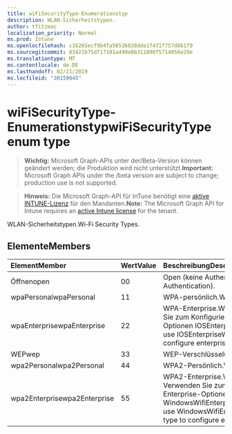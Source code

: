 ```yaml
---
title: wiFiSecurityType-Enumerationstyp
description: WLAN-Sicherheitstypen.
author: tfitzmac
localization_priority: Normal
ms.prod: Intune
ms.openlocfilehash: c16265ecf9b4fa56536838dde1f4f1f757d8b1f9
ms.sourcegitcommit: 03421b75d717101a499e0b311890f5714056e29e
ms.translationtype: MT
ms.contentlocale: de-DE
ms.lasthandoff: 02/21/2019
ms.locfileid: "30159045"
---
```

# <a name="wifisecuritytype-enum-type"></a><span data-ttu-id="4cfac-103">wiFiSecurityType-Enumerationstyp</span><span class="sxs-lookup"><span data-stu-id="4cfac-103">wiFiSecurityType enum type</span></span>

> <span data-ttu-id="4cfac-104">**Wichtig:** Microsoft Graph-APIs unter der/Beta-Version können geändert werden; die Produktion wird nicht unterstützt.</span><span class="sxs-lookup"><span data-stu-id="4cfac-104">**Important:** Microsoft Graph APIs under the /beta version are subject to change; production use is not supported.</span></span>

> <span data-ttu-id="4cfac-105">**Hinweis:** Die Microsoft Graph-API für InTune benötigt eine [aktive INTUNE-Lizenz](https://go.microsoft.com/fwlink/?linkid=839381) für den Mandanten.</span><span class="sxs-lookup"><span data-stu-id="4cfac-105">**Note:** The Microsoft Graph API for Intune requires an [active Intune license](https://go.microsoft.com/fwlink/?linkid=839381) for the tenant.</span></span>

<span data-ttu-id="4cfac-106">WLAN-Sicherheitstypen.</span><span class="sxs-lookup"><span data-stu-id="4cfac-106">Wi-Fi Security Types.</span></span>

## <a name="members"></a><span data-ttu-id="4cfac-107">Elemente</span><span class="sxs-lookup"><span data-stu-id="4cfac-107">Members</span></span>
|<span data-ttu-id="4cfac-108">Element</span><span class="sxs-lookup"><span data-stu-id="4cfac-108">Member</span></span>|<span data-ttu-id="4cfac-109">Wert</span><span class="sxs-lookup"><span data-stu-id="4cfac-109">Value</span></span>|<span data-ttu-id="4cfac-110">Beschreibung</span><span class="sxs-lookup"><span data-stu-id="4cfac-110">Description</span></span>|
|:---|:---|:---|
|<span data-ttu-id="4cfac-111">Öffnen</span><span class="sxs-lookup"><span data-stu-id="4cfac-111">open</span></span>|<span data-ttu-id="4cfac-112">0</span><span class="sxs-lookup"><span data-stu-id="4cfac-112">0</span></span>|<span data-ttu-id="4cfac-113">Open (keine Authentifizierung).</span><span class="sxs-lookup"><span data-stu-id="4cfac-113">Open (No Authentication).</span></span>|
|<span data-ttu-id="4cfac-114">wpaPersonal</span><span class="sxs-lookup"><span data-stu-id="4cfac-114">wpaPersonal</span></span>|<span data-ttu-id="4cfac-115">1</span><span class="sxs-lookup"><span data-stu-id="4cfac-115">1</span></span>|<span data-ttu-id="4cfac-116">WPA-persönlich.</span><span class="sxs-lookup"><span data-stu-id="4cfac-116">WPA-Personal.</span></span>|
|<span data-ttu-id="4cfac-117">wpaEnterprise</span><span class="sxs-lookup"><span data-stu-id="4cfac-117">wpaEnterprise</span></span>|<span data-ttu-id="4cfac-118">2</span><span class="sxs-lookup"><span data-stu-id="4cfac-118">2</span></span>|<span data-ttu-id="4cfac-119">WPA-Enterprise.</span><span class="sxs-lookup"><span data-stu-id="4cfac-119">WPA-Enterprise.</span></span> <span data-ttu-id="4cfac-120">Verwenden Sie zum Konfigurieren von Enterprise-Optionen IOSEnterpriseWifiConfiguration.</span><span class="sxs-lookup"><span data-stu-id="4cfac-120">Must use IOSEnterpriseWifiConfiguration type to configure enterprise options.</span></span>|
|<span data-ttu-id="4cfac-121">WEP</span><span class="sxs-lookup"><span data-stu-id="4cfac-121">wep</span></span>|<span data-ttu-id="4cfac-122">3</span><span class="sxs-lookup"><span data-stu-id="4cfac-122">3</span></span>|<span data-ttu-id="4cfac-123">WEP-Verschlüsselung.</span><span class="sxs-lookup"><span data-stu-id="4cfac-123">WEP Encryption.</span></span>|
|<span data-ttu-id="4cfac-124">wpa2Personal</span><span class="sxs-lookup"><span data-stu-id="4cfac-124">wpa2Personal</span></span>|<span data-ttu-id="4cfac-125">4</span><span class="sxs-lookup"><span data-stu-id="4cfac-125">4</span></span>|<span data-ttu-id="4cfac-126">WPA2-Persönlich.</span><span class="sxs-lookup"><span data-stu-id="4cfac-126">WPA2-Personal.</span></span>|
|<span data-ttu-id="4cfac-127">wpa2Enterprise</span><span class="sxs-lookup"><span data-stu-id="4cfac-127">wpa2Enterprise</span></span>|<span data-ttu-id="4cfac-128">5</span><span class="sxs-lookup"><span data-stu-id="4cfac-128">5</span></span>|<span data-ttu-id="4cfac-129">WPA2-Enterprise.</span><span class="sxs-lookup"><span data-stu-id="4cfac-129">WPA2-Enterprise.</span></span> <span data-ttu-id="4cfac-130">Verwenden Sie zum Konfigurieren von Enterprise-Optionen WindowsWifiEnterpriseEAPConfiguration.</span><span class="sxs-lookup"><span data-stu-id="4cfac-130">Must use WindowsWifiEnterpriseEAPConfiguration type to configure enterprise options.</span></span>|




